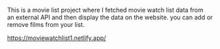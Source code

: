 This is a movie list project where I fetched movie watch list data from          
an external API and then display the data on the website. you can add or remove films from your list.                                                
 
https://moviewatchlist1.netlify.app/      
